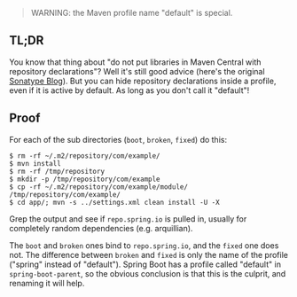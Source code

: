 
> WARNING: the Maven profile name "default" is special.

## TL;DR

You know that thing about "do not put libraries in Maven Central with
repository declarations"? Well it's still good advice (here's the
original
[Sonatype Blog](http://blog.sonatype.com/2009/02/why-putting-repositories-in-your-poms-is-a-bad-idea/)). But
you can hide repository declarations inside a profile, even if it is
active by default. As long as you don't call it "default"!

## Proof

For each of the sub directories (`boot`, `broken`, `fixed`) do this:

```
$ rm -rf ~/.m2/repository/com/example/
$ mvn install
$ rm -rf /tmp/repository
$ mkdir -p /tmp/repository/com/example
$ cp -rf ~/.m2/repository/com/example/module/ /tmp/repository/com/example/
$ cd app/; mvn -s ../settings.xml clean install -U -X
```

Grep the output and see if `repo.spring.io` is pulled in, usually for
completely random dependencies (e.g. arquillian).

The `boot` and `broken` ones bind to `repo.spring.io`, and the `fixed`
one does not. The difference between `broken` and `fixed` is only the
name of the profile ("spring" instead of "default"). Spring Boot has a
profile called "default" in `spring-boot-parent`, so the obvious
conclusion is that this is the culprit, and renaming it will help.
